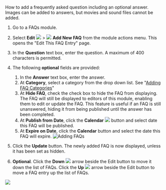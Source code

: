 How to add a frequently asked question including an optional answer. Images can be added to answers, but movies and sound files cannot be added.

1. Go to a FAQs module.
1. Select **Edit** ![](/images/Edit-Pencil-on-Black.png) > ![](/images/Edit-Pencil-on-Page.png) **Add New FAQ** from the module actions menu. This opens the "Edit This FAQ Entry" page.
1. In the **Question** text box, enter the question. A maximum of 400 characters is permitted.
1. The following **optional** fields are provided:

    1. In the **Answer** text box, enter the answer.
    2. At **Category**, select a category from the drop down list. See "[Adding FAQ Categories](Adding-FAQ-Categories)"
    3. At **Hide FAQ**, check the check box to hide the FAQ from displaying. The FAQ will still be displayed to editors of this module, enabling them to edit or update the FAQ. This feature is useful if an FAQ is still unanswered, hiding it from being published until the answer has been completed.
    4. At **Publish from Date**, click the **Calendar** ![](/images/Calendar-on-White.png) button and select date this FAQ will be published.
    5. At **Expire on Date**, click the **Calendar** button and select the date this FAQ will expire.
![Adding FAQs](/images/Adding-FAQs-1.png)
1. Click the **Update** button. The newly added FAQ is now displayed, unless it has been set as hidden.
1. **Optional**. Click the **Down** ![](/images/Down-Arrow-Black.png) arrow beside the Edit button to move it down the list of FAQs. Click the **Up** ![](/images/Up-Arrow-Black.png) arrow beside the Edit button to move a FAQ entry up the list of FAQs.
  
![](/images/Adding-FAQs-2.png)